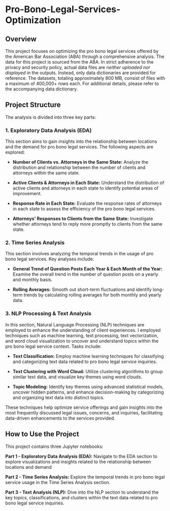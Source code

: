 # Pro-Bono-Legal-Services-Optimization

## Overview
This project focuses on optimizing the pro bono legal services offered by the American Bar Association (ABA) through a comprehensive analysis. The data for this project is sourced from the ABA. In strict adherence to the privacy and security policy, actual data files are *neither uploaded nor displayed* in the outputs. Instead, only data dictionaries are provided for reference. The datasets, totaling approximately 800 MB, consist of files with a maximum of 400,000+ rows each. For additional details, please refer to the accompanying data dictionary. 

## Project Structure
The analysis is divided into three key parts:

### 1. Exploratory Data Analysis (EDA)
This section aims to gain insights into the relationship between locations and the demand for pro bono legal services. The following aspects are explored:

- **Number of Clients vs. Attorneys in the Same State:** Analyze the distribution and relationship between the number of clients and attorneys within the same state.

- **Active Clients & Attorneys in Each State:** Understand the distribution of active clients and attorneys in each state to identify potential areas of improvement.

- **Response Rate in Each State:** Evaluate the response rates of attorneys in each state to assess the efficiency of the pro bono legal services.

- **Attorneys' Responses to Clients from the Same State:** Investigate whether attorneys tend to reply more promptly to clients from the same state.


### 2. Time Series Analysis
This section involves analyzing the temporal trends in the usage of pro bono legal services. Key analyses include:

- **General Trend of Question Posts Each Year & Each Month of the Year:** Examine the overall trend in the number of question posts on a yearly and monthly basis.
  
- **Rolling Averages:** Smooth out short-term fluctuations and identify long-term trends by calculating rolling averages for both monthly and yearly data.


### 3. NLP Processing & Text Analysis
In this section, Natural Language Processing (NLP) techniques are employed to enhance the understanding of client experiences. I employed techniques such as machine learning, text processing, text vectorization, and word cloud visualization to uncover and understand topics within the pro bono legal service context.
Tasks include:

- **Text Classification:** Employ machine learning techniques for classifying and categorizing text data related to pro bono legal service inquiries.
  
- **Text Clustering with Word Cloud:** Utilize clustering algorithms to group similar text data, and visualize key themes using word clouds.
  
- **Topic Modeling:** Identify key themes using advanced statistical models, uncover hidden patterns, and enhance decision-making by categorizing and organizing text data into distinct topics.
  
These techniques help optimize service offerings and gain insights into the most frequently discussed legal issues, concerns, and inquiries, facilitating data-driven enhancements to the services provided.


## How to Use the Project
This project contains three Jupyter notebooks:

**Part 1 - Exploratory Data Analysis (EDA):** Navigate to the EDA section to explore visualizations and insights related to the relationship between locations and demand

**Part 2 - Time Series Analysis:** Explore the temporal trends in pro bono legal service usage in the Time Series Analysis section.

**Part 3 - Text Analysis (NLP):** Dive into the NLP section to understand the key topics, classifications, and clusters within the text data related to pro bono legal service inquiries.
